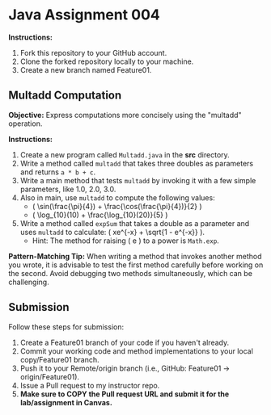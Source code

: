 # Java Assignment 004

**Instructions:**
1. Fork this repository to your GitHub account.
2. Clone the forked repository locally to your machine.
3. Create a new branch named Feature01.

## Multadd Computation

**Objective:**
Express computations more concisely using the "multadd" operation.

**Instructions:**
1. Create a new program called `Multadd.java` in the **src** directory.
2. Write a method called `multadd` that takes three doubles as parameters and returns `a * b + c`.
3. Write a main method that tests `multadd` by invoking it with a few simple parameters, like 1.0, 2.0, 3.0.
4. Also in main, use `multadd` to compute the following values:
    - \( \sin(\frac{\pi}{4}) + \frac{\cos(\frac{\pi}{4})}{2} \)
    - \( \log_{10}(10) + \frac{\log_{10}(20)}{5} \)
5. Write a method called `expSum` that takes a double as a parameter and uses `multadd` to calculate: \( xe^{-x} + \sqrt{1 - e^{-x}} \).
    * Hint: The method for raising \( e \) to a power is `Math.exp`.

**Pattern-Matching Tip:**
When writing a method that invokes another method you wrote, it is advisable to test the first method carefully before working on the second. Avoid debugging two methods simultaneously, which can be challenging.

## Submission
Follow these steps for submission:
1. Create a Feature01 branch of your code if you haven't already.
2. Commit your working code and method implementations to your local copy/Feature01 branch.
3. Push it to your Remote/origin branch (i.e., GitHub: Feature01 -> origin/Feature01).
4. Issue a Pull request to my instructor repo.
5. **Make sure to COPY the Pull request URL and submit it for the lab/assignment in Canvas.**
